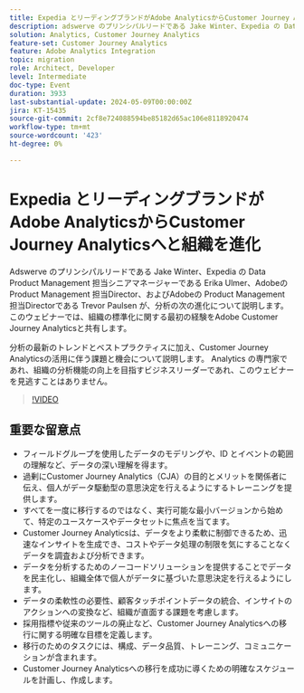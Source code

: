 ```yaml
---
title: Expedia とリーディングブランドがAdobe AnalyticsからCustomer Journey Analyticsへと組織を進化
description: adswerve のプリンシパルリードである Jake Winter、Expedia の Data Product Management 担当シニアマネージャーである Erika Ulmer、Adobeの Product Management 担当Directorの Ben Gaines、Adobeの Product Management 担当Directorの Trevor Paulsen が、組織の標準化に関する最初の経験をAdobe Customer Journey Analyticsと共有し、分析の次の進化について説明します。 分析の最新のトレンドとベストプラクティスに加え、Customer Journey Analyticsの活用に伴う課題と機会について説明します。 Analytics の専門家であれ、組織の分析機能の向上を目指すビジネスリーダーであれ、このウェビナーを見逃すことはありません。
solution: Analytics, Customer Journey Analytics
feature-set: Customer Journey Analytics
feature: Adobe Analytics Integration
topic: migration
role: Architect, Developer
level: Intermediate
doc-type: Event
duration: 3933
last-substantial-update: 2024-05-09T00:00:00Z
jira: KT-15435
source-git-commit: 2cf8e724088594be85182d65ac106e8118920474
workflow-type: tm+mt
source-wordcount: '423'
ht-degree: 0%

---
```



# Expedia とリーディングブランドがAdobe AnalyticsからCustomer Journey Analyticsへと組織を進化

Adswerve のプリンシパルリードである Jake Winter、Expedia の Data Product Management 担当シニアマネージャーである Erika Ulmer、Adobeの Product Management 担当Director、およびAdobeの Product Management 担当Directorである Trevor Paulsen が、分析の次の進化について説明します。このウェビナーでは、組織の標準化に関する最初の経験をAdobe Customer Journey Analyticsと共有します。

分析の最新のトレンドとベストプラクティスに加え、Customer Journey Analyticsの活用に伴う課題と機会について説明します。 Analytics の専門家であれ、組織の分析機能の向上を目指すビジネスリーダーであれ、このウェビナーを見逃すことはありません。

>[!VIDEO](https://video.tv.adobe.com/v/3428762/?learn=on)


## 重要な留意点


* フィールドグループを使用したデータのモデリングや、ID とイベントの範囲の理解など、データの深い理解を得ます。
* 過剰にCustomer Journey Analytics（CJA）の目的とメリットを関係者に伝え、個人がデータ駆動型の意思決定を行えるようにするトレーニングを提供します。
* すべてを一度に移行するのではなく、実行可能な最小バージョンから始めて、特定のユースケースやデータセットに焦点を当てます。
* Customer Journey Analyticsは、データをより柔軟に制御できるため、迅速なインサイトを生成でき、コストやデータ処理の制限を気にすることなくデータを調査および分析できます。
* データを分析するためのノーコードソリューションを提供することでデータを民主化し、組織全体で個人がデータに基づいた意思決定を行えるようにします。
* データの柔軟性の必要性、顧客タッチポイントデータの統合、インサイトのアクションへの変換など、組織が直面する課題を考慮します。
* 採用指標や従来のツールの廃止など、Customer Journey Analyticsへの移行に関する明確な目標を定義します。
* 移行のためのタスクには、構成、データ品質、トレーニング、コミュニケーションが含まれます。
* Customer Journey Analyticsへの移行を成功に導くための明確なスケジュールを計画し、作成します。
